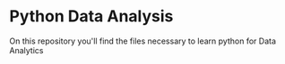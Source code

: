 # Python Data Analysis

On this repository you'll find the files necessary to learn python for Data Analytics
